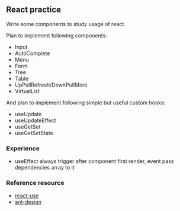 ## React practice

Write some components to study usage of react.

Plan to implement following components:

* Input
* AutoComplete
* Menu
* Form
* Tree
* Table
* UpPullRefresh/DownPullMore
* VirtualList

And plan to implement following simple but useful custom hooks:

* useUpdate
* useUpdateEffect
* useGetSet
* useGetSetState

### Experience

* useEffect always trigger after component first render, event pass dependencies array to it

### Reference resource

* [react-use](https://github.com/streamich/react-use)
* [ant-design](https://github.com/ant-design/ant-design)
